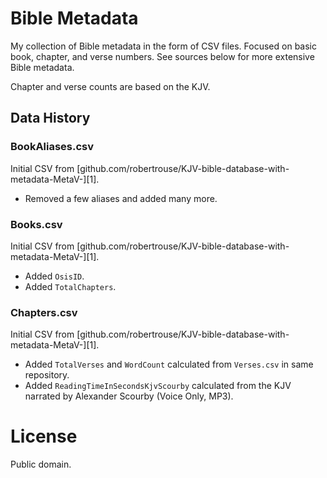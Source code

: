 # Bible Metadata

My collection of Bible metadata in the form of CSV files.
Focused on basic book, chapter, and verse numbers. See sources below
for more extensive Bible metadata.

Chapter and verse counts are based on the KJV.

## Data History

### BookAliases.csv

Initial CSV from [github.com/robertrouse/KJV-bible-database-with-metadata-MetaV-][1].

- Removed a few aliases and added many more.

### Books.csv

Initial CSV from [github.com/robertrouse/KJV-bible-database-with-metadata-MetaV-][1].

- Added `OsisID`.
- Added `TotalChapters`.

### Chapters.csv

Initial CSV from [github.com/robertrouse/KJV-bible-database-with-metadata-MetaV-][1].

- Added `TotalVerses` and `WordCount` calculated from `Verses.csv` in same repository.
- Added `ReadingTimeInSecondsKjvScourby` calculated from the KJV narrated by Alexander Scourby (Voice Only, MP3). 

# License

Public domain.